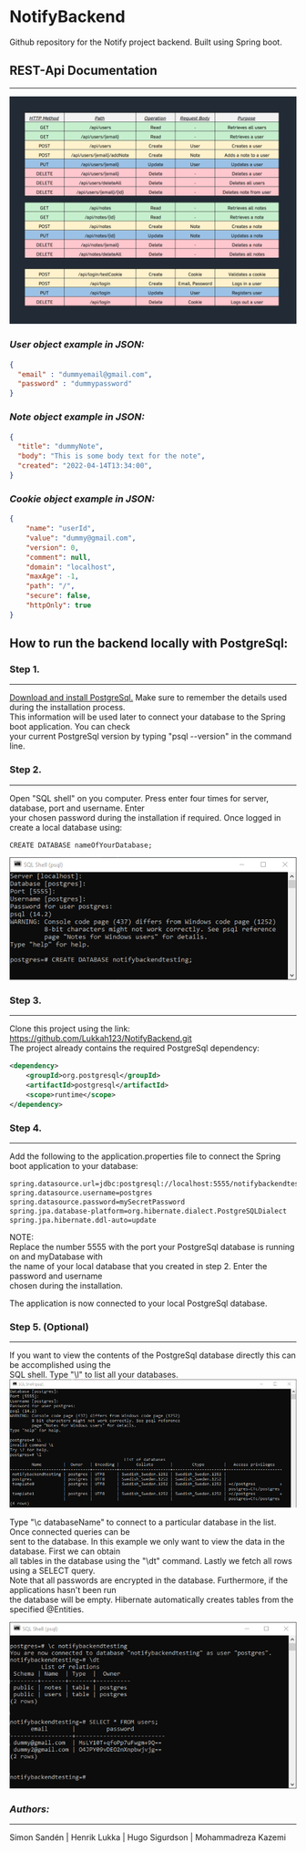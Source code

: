 # NotifyBackend
Github repository for the Notify project backend. Built using Spring boot.
## REST-Api Documentation

---
![Image of REST-Api documentation](images/Notify_Rest-Api_Documentation.png)

### _User object example in JSON:_
```json
{  
  "email" : "dummyemail@gmail.com",  
  "password" : "dummypassword"  
}
```
### _Note object example in JSON:_
```json 
{
  "title": "dummyNote",  
  "body": "This is some body text for the note",  
  "created": "2022-04-14T13:34:00",   
}
```
### _Cookie object example in JSON:_
```json 
{
    "name": "userId",
    "value": "dummy@gmail.com",
    "version": 0,
    "comment": null,
    "domain": "localhost",
    "maxAge": -1,
    "path": "/",
    "secure": false,
    "httpOnly": true
}
```

## How to run the backend locally with PostgreSql:
### Step 1.

---
[Download and install PostgreSql.](https://www.enterprisedb.com/downloads/postgres-postgresql-downloads) Make sure to remember the details used during the installation process.  
This information will  be used later to connect your database to the Spring boot application. You can check   
your current PostgreSql version by typing "psql --version" in the command line.
### Step 2.

---
Open "SQL shell" on you computer. Press enter four times for server, database, port and username. Enter  
your chosen password during the installation if required. Once logged in create a local database using:
```postgresql
CREATE DATABASE nameOfYourDatabase;
```
![Image of SQL Shell](images/SQLShellImage.png)

### Step 3. 

---
Clone this project using the link: https://github.com/Lukkah123/NotifyBackend.git  
The project already contains the required PostgreSql dependency:
```xml
<dependency>
    <groupId>org.postgresql</groupId>
    <artifactId>postgresql</artifactId>
    <scope>runtime</scope>
</dependency>
```
### Step 4.

---
Add the following to the application.properties file to connect the Spring boot application to your database:
```properties
spring.datasource.url=jdbc:postgresql://localhost:5555/notifybackendtesting
spring.datasource.username=postgres
spring.datasource.password=mySecretPassword
spring.jpa.database-platform=org.hibernate.dialect.PostgreSQLDialect
spring.jpa.hibernate.ddl-auto=update
```
NOTE:  
Replace the number 5555 with the port your PostgreSql database is running on and myDatabase with  
the name of your local database that you created in step 2. Enter the password and username  
chosen during the installation.

The application is now connected to your local PostgreSql database.

### Step 5. (Optional)

---
If you want to view the contents of the PostgreSql database directly this can be accomplished using the   
SQL shell. Type "\l" to list all your databases.  
![Image of SQL Shell listing all databases](images/SQLShellListOfDatabases.png)

Type "\c databaseName" to connect to a particular database in the list. Once connected queries can be  
sent to the database. In this example we only want to view the data in the database. First we can obtain  
all tables in the database using the "\dt" command. Lastly we fetch all rows using a SELECT query.  
Note that all passwords are encrypted in the database. Furthermore, if the applications hasn't been run  
the database will be empty. Hibernate automatically creates tables from the specified @Entities.

![Image of SQL Shell connecting to database and fetching table data](images/SQLShellAllUsers.png)
### _Authors:_

---
Simon Sandén | Henrik Lukka | Hugo Sigurdson | Mohammadreza Kazemi